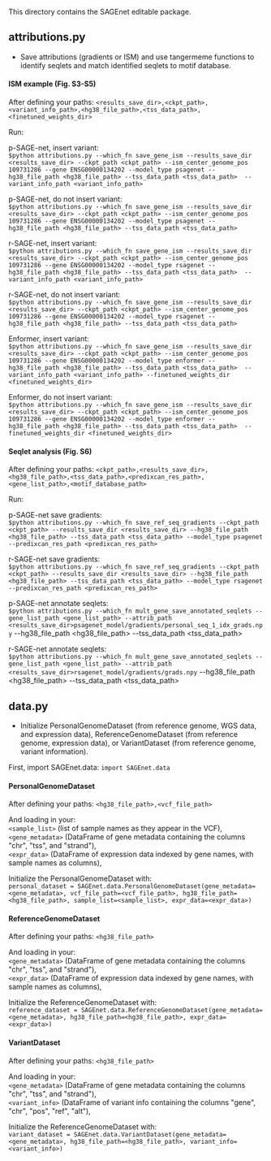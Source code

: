 This directory contains the SAGEnet editable package. 

## attributions.py 
- Save attributions (gradients or ISM) and use tangermeme functions to identify seqlets and match identified seqlets to motif database.

#### ISM example (Fig. S3-S5) 
After defining your paths: 
`<results_save_dir>,<ckpt_path>,<variant_info_path>,<hg38_file_path>,<tss_data_path>,<finetuned_weights_dir>`  

Run:

p-SAGE-net, insert variant:     
`$python attributions.py --which_fn save_gene_ism --results_save_dir <results_save_dir> --ckpt_path <ckpt_path> --ism_center_genome_pos 109731286 --gene ENSG00000134202 --model_type psagenet --hg38_file_path <hg38_file_path> --tss_data_path <tss_data_path>  --variant_info_path <variant_info_path>`   

p-SAGE-net, do not insert variant:     
`$python attributions.py --which_fn save_gene_ism --results_save_dir <results_save_dir> --ckpt_path <ckpt_path> --ism_center_genome_pos 109731286 --gene ENSG00000134202 --model_type psagenet --hg38_file_path <hg38_file_path> --tss_data_path <tss_data_path>` 

r-SAGE-net, insert variant:     
`$python attributions.py --which_fn save_gene_ism --results_save_dir <results_save_dir> --ckpt_path <ckpt_path> --ism_center_genome_pos 109731286 --gene ENSG00000134202 --model_type rsagenet --hg38_file_path <hg38_file_path> --tss_data_path <tss_data_path>  --variant_info_path <variant_info_path>`   

r-SAGE-net, do not insert variant:       
`$python attributions.py --which_fn save_gene_ism --results_save_dir <results_save_dir> --ckpt_path <ckpt_path> --ism_center_genome_pos 109731286 --gene ENSG00000134202 --model_type rsagenet --hg38_file_path <hg38_file_path> --tss_data_path <tss_data_path>` 

Enformer, insert variant:     
`$python attributions.py --which_fn save_gene_ism --results_save_dir <results_save_dir> --ckpt_path <ckpt_path> --ism_center_genome_pos 109731286 --gene ENSG00000134202 --model_type enformer --hg38_file_path <hg38_file_path> --tss_data_path <tss_data_path>  --variant_info_path <variant_info_path> --finetuned_weights_dir <finetuned_weights_dir>`   

Enformer, do not insert variant:     
`$python attributions.py --which_fn save_gene_ism --results_save_dir <results_save_dir> --ckpt_path <ckpt_path> --ism_center_genome_pos 109731286 --gene ENSG00000134202 --model_type enformer --hg38_file_path <hg38_file_path> --tss_data_path <tss_data_path>  --finetuned_weights_dir <finetuned_weights_dir>` 

#### Seqlet analysis (Fig. S6) 
After defining your paths: 
`<ckpt_path>,<results_save_dir>,<hg38_file_path>,<tss_data_path>,<predixcan_res_path>,<gene_list_path>,<motif_database_path>` 

Run: 

p-SAGE-net save gradients:   
`$python attributions.py --which_fn save_ref_seq_gradients --ckpt_path <ckpt_path> --results_save_dir <results_save_dir> --hg38_file_path <hg38_file_path> --tss_data_path <tss_data_path> --model_type psagenet --predixcan_res_path <predixcan_res_path>`

r-SAGE-net save gradients:   
`$python attributions.py --which_fn save_ref_seq_gradients --ckpt_path <ckpt_path> --results_save_dir <results_save_dir> --hg38_file_path <hg38_file_path> --tss_data_path <tss_data_path> --model_type rsagenet --predixcan_res_path <predixcan_res_path>`

p-SAGE-net annotate seqlets:   
`$python attributions.py --which_fn mult_gene_save_annotated_seqlets --gene_list_path <gene_list_path> --attrib_path <results_save_dir>psagenet_model/gradients/personal_seq_1_idx_grads.npy` --hg38_file_path <hg38_file_path> --tss_data_path <tss_data_path>

r-SAGE-net annotate seqlets:   
`$python attributions.py --which_fn mult_gene_save_annotated_seqlets --gene_list_path <gene_list_path> --attrib_path <results_save_dir>rsagenet_model/gradients/grads.npy` --hg38_file_path <hg38_file_path> --tss_data_path <tss_data_path>

## data.py 
- Initialize PersonalGenomeDataset (from reference genome, WGS data, and expression data), ReferenceGenomeDataset (from reference genome, expression data), or VariantDataset (from reference genome, variant information).

First, import SAGEnet.data: 
`import SAGEnet.data`

#### PersonalGenomeDataset 
After defining your paths: 
`<hg38_file_path>,<vcf_file_path>` 

And loading in your:  
`<sample_list>` (list of sample names as they appear in the VCF),  
`<gene_metadata>` (DataFrame of gene metadata containing the columns "chr", "tss", and "strand"),    
`<expr_data>` (DataFrame of expression data indexed by gene names, with sample names as columns),  

Initialize the PersonalGenomeDataset with:   
`personal_dataset = SAGEnet.data.PersonalGenomeDataset(gene_metadata=<gene_metadata>, vcf_file_path=<vcf_file_path>, hg38_file_path=<hg38_file_path>, sample_list=<sample_list>, expr_data=<expr_data>)`

#### ReferenceGenomeDataset 
After defining your paths: 
`<hg38_file_path>`

And loading in your:  
`<gene_metadata>` (DataFrame of gene metadata containing the columns "chr", "tss", and "strand"),    
`<expr_data>` (DataFrame of expression data indexed by gene names, with sample names as columns),  

Initialize the ReferenceGenomeDataset with:   
`reference_dataset = SAGEnet.data.ReferenceGenomeDataset(gene_metadata=<gene_metadata>, hg38_file_path=<hg38_file_path>, expr_data=<expr_data>)`

#### VariantDataset 
After defining your paths: 
`<hg38_file_path>`

And loading in your:  
`<gene_metadata>` (DataFrame of gene metadata containing the columns "chr", "tss", and "strand"),    
`<variant_info>` (DataFrame of variant info containing the columns "gene", "chr", "pos", "ref", "alt"),  

Initialize the ReferenceGenomeDataset with:   
`variant_dataset = SAGEnet.data.VariantDataset(gene_metadata=<gene_metadata>, hg38_file_path=<hg38_file_path>, variant_info=<variant_info>)`









